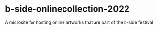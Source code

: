 # b-side-onlinecollection-2022
A microsite for hosting online artworks that are part of the b-side festival
